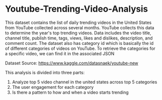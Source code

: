 # Youtube-Trending-Video-Analysis

This dataset contains the list of daily trending videos in the United States from YouTube collected across several months. YouTube collects this data to determine the year's 
top trending videos. Data includes the video title, channel title, publish time, tags, views, likes and dislikes, description, and comment count. The dataset also has 
category id which is basically the id of different categories of videos on YouTube. To retrieve the categories for a specific video, we can find it in the associated JSON

Dataset Source: https://www.kaggle.com/datasnaek/youtube-new


This analysis is divided into three parts:
1. Analyze top 5 video channel in the united states across top 5 categories
2. The user engagement for each category
3. Is there a pattern to how and when a video starts trending 

